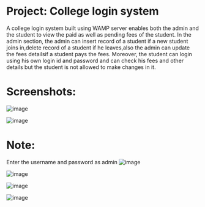 # Project: College login system
A college login system built using WAMP server enables both the admin and the student to view the paid as well as pending fees of the student. In the admin section, the admin can insert record of a student if a new student joins in,delete record of a student if he leaves,also the admin can update the fees detailsif a student pays the fees. Moreover, the student can login using his own login id and password and can check his fees and other details but the student is not allowed to make changes in it.
# Screenshots:
![image](https://github.com/radhikakharche/college-login/assets/135815258/0f9c9752-cb6c-41dd-824e-16ef586874f0)


![image](https://github.com/radhikakharche/college-login/assets/135815258/b3ca1e8a-46a8-4d59-a059-c531e756ba50)
# Note: 
Enter the username and password as admin
![image](https://github.com/radhikakharche/college-login/assets/135815258/9f50357c-bd1d-49d3-b347-0d6f36218945)


![image](https://github.com/radhikakharche/college-login/assets/135815258/a0527be5-76ea-4ef1-85be-d3a1b6cb821c)


![image](https://github.com/radhikakharche/college-login/assets/135815258/8bb96f18-c1ae-4107-8b1c-981ed28b1f93)


![image](https://github.com/radhikakharche/college-login/assets/135815258/f6c570cd-8fa2-4acd-98cc-3f3d1eb9bb44)




